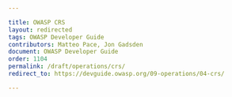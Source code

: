 ```yaml
---

title: OWASP CRS
layout: redirected
tags: OWASP Developer Guide
contributors: Matteo Pace, Jon Gadsden
document: OWASP Developer Guide
order: 1104
permalink: /draft/operations/crs/
redirect_to: https://devguide.owasp.org/09-operations/04-crs/

---
```

